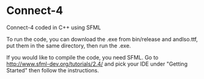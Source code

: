 # Connect-4

Connect-4 coded in C++ using SFML

To run the code, you can download the .exe from bin/release and andlso.ttf, put them in the same directory, then run the .exe.

If you would like to compile the code, you need SFML. Go to http://www.sfml-dev.org/tutorials/2.4/ and pick your IDE under "Getting Started" then follow the instructions.
